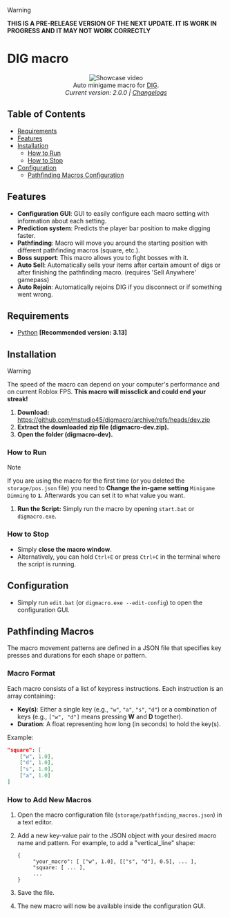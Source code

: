 > [!WARNING]
> **THIS IS A PRE-RELEASE VERSION OF THE NEXT UPDATE. IT IS WORK IN PROGRESS AND IT MAY NOT WORK CORRECTLY**

# DIG macro
<p align="center">
    <img src="https://raw.githubusercontent.com/mstudio45/digmacro/refs/heads/storage/digmacro-showcase.gif" alt="Showcase video"> <br />
    Auto minigame macro for <a href="https://www.roblox.com/games/126244816328678/DIG" target="_blank">DIG</a>.  <br />
    <i>Current version: 2.0.0 | <a href="/CHANGELOGS.md">Changelogs</a></i>
</p>

## Table of Contents
* [Requirements](#requirements)
* [Features](#features)
* [Installation](#installation)
    * [How to Run](#how-to-run)
    * [How to Stop](#how-to-stop)
* [Configuration](#configuration)
    * [Pathfinding Macros Configuration](#pathfinding-macros)

## Features
 * **Configuration GUI**: GUI to easily configure each macro setting with information about each setting.
 * **Prediction system**: Predicts the player bar position to make digging faster.
 * **Pathfinding**: Macro will move you around the starting position with different pathfinding macros (square, etc.).
 * **Boss support**: This macro allows you to fight bosses with it.
 * **Auto Sell**: Automatically sells your items after certain amount of digs or after finishing the pathfinding macro. (requires 'Sell Anywhere' gamepass)
 * **Auto Rejoin**: Automatically rejoins DIG if you disconnect or if something went wrong.

## Requirements
 * [Python](https://www.python.org/) **[Recommended version: 3.13]**

## Installation
> [!WARNING]
> The speed of the macro can depend on your computer's performance and on current Roblox FPS. **This macro will missclick and could end your streak!**

1. **Download:** https://github.com/mstudio45/digmacro/archive/refs/heads/dev.zip
2. **Extract the downloaded zip file (digmacro-dev.zip).**
3. **Open the folder (digmacro-dev).**

### How to Run
> [!NOTE]
> If you are using the macro for the first time (or you deleted the `storage/pos.json` file) you need to **Change the in-game setting** `Minigame Dimming` to **`1`**. Afterwards you can set it to what value you want.

1. **Run the Script:**
    Simply run the macro by opening `start.bat` or `digmacro.exe`.

### How to Stop
  * Simply **close the macro window**.
  * Alternatively, you can hold `Ctrl+E` or press `Ctrl+C` in the terminal where the script is running.

## Configuration
  * Simply run `edit.bat` (or `digmacro.exe --edit-config`) to open the configuration GUI.

## Pathfinding Macros
The macro movement patterns are defined in a JSON file that specifies key presses and durations for each shape or pattern.

### Macro Format
Each macro consists of a list of keypress instructions. Each instruction is an array containing:

* **Key(s)**: Either a single key (e.g., `"w"`, `"a"`, `"s"`, `"d"`) or a combination of keys (e.g., `["w", "d"]` means pressing **W** and **D** together).
* **Duration**: A float representing how long (in seconds) to hold the key(s).

Example:

```json
"square": [
    ["w", 1.0],
    ["d", 1.0],
    ["s", 1.0],
    ["a", 1.0]
]
```

### How to Add New Macros

1. Open the macro configuration file (`storage/pathfinding_macros.json`) in a text editor.
2. Add a new key-value pair to the JSON object with your desired macro name and pattern.
   For example, to add a "vertical_line" shape:

   ```
   {
        "your_macro": [ ["w", 1.0], [["s", "d"], 0.5], ... ],
        "square: [ ... ],
        ...
   }
   ```
3. Save the file.
4. The new macro will now be available inside the configuration GUI.